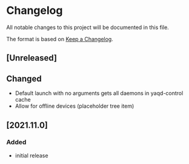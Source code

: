 # Changelog
All notable changes to this project will be documented in this file.

The format is based on [Keep a Changelog](https://keepachangelog.com/).

## [Unreleased]

## Changed
- Default launch with no arguments gets all daemons in yaqd-control cache
- Allow for offline devices (placeholder tree item)

## [2021.11.0]

### Added
- initial release
